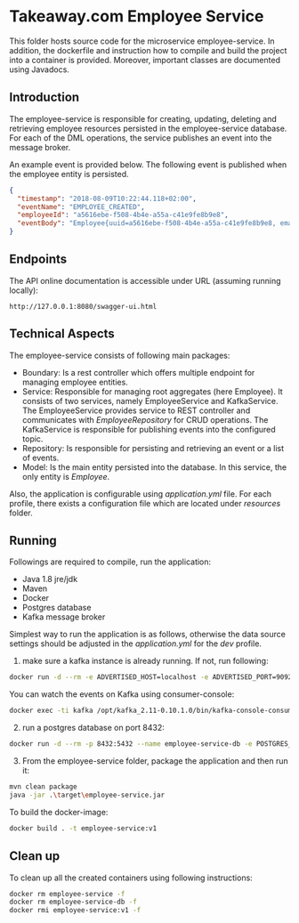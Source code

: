 # Takeaway.com  Employee Service
This folder hosts source code for the microservice employee-service. 
In addition, the dockerfile and instruction how to compile and build the project into a container is provided.
Moreover, important classes are documented using Javadocs. 

## Introduction
The employee-service is responsible for creating, updating, deleting and retrieving employee resources persisted in the employee-service database. For each of the DML operations, the service publishes an event into the message broker.

An example event is provided below. The following event is published when the employee entity is persisted.
```json
{
  "timestamp": "2018-08-09T10:22:44.118+02:00",
  "eventName": "EMPLOYEE_CREATED",
  "employeeId": "a5616ebe-f508-4b4e-a55a-c41e9fe8b9e8",
  "eventBody": "Employee{uuid=a5616ebe-f508-4b4e-a55a-c41e9fe8b9e8, email='reza@nirumand.com', fullName='Reza Nirumand', birthday='2018-08-09', hobbies=[Guitar, Piano]}"
}
```
## Endpoints
The API online documentation is accessible under URL (assuming running locally):  
```http request
http://127.0.0.1:8080/swagger-ui.html
```
## Technical Aspects

The employee-service consists of following main packages:  

- Boundary: Is a rest controller which offers multiple endpoint for managing employee entities.
- Service: Responsible for managing root aggregates (here Employee). It consists of two services, namely EmployeeService and KafkaService.   
The EmployeeService provides service to REST controller and communicates with *EmployeeRepository* for CRUD operations. The KafkaService is responsible for publishing events into the configured topic.
- Repository: Is responsible for persisting and retrieving an event or a list of events.
- Model: Is the main entity persisted into the database. In this service, the only entity is *Employee*.

Also, the application is configurable using *application.yml* file. For each profile, there exists a configuration file which are located under *resources* folder.

## Running
Followings are required to compile, run the application:

- Java 1.8 jre/jdk
- Maven
- Docker
- Postgres database
- Kafka message broker

Simplest way to run the application is as follows, otherwise the data source settings should be adjusted in the *application.yml* for the *dev* profile.

1) make sure a kafka instance is already running. If not, run following:  
```bash
docker run -d --rm -e ADVERTISED_HOST=localhost -e ADVERTISED_PORT=9092 --name kafka -p 2181:2181 -p 9092:9092 -p 8000:8000 spotify/kafka
```

You can watch the events on Kafka using consumer-console:
```bash
docker exec -ti kafka /opt/kafka_2.11-0.10.1.0/bin/kafka-console-consumer.sh –bootstrap-server localhost:9092 –topic codechallenge
```

2) run a postgres database on port 8432:
```bash
docker run -d --rm -p 8432:5432 --name employee-service-db -e POSTGRES_USER=employeeservice -e POSTGRES_PASSWORD=employeeservice postgres:alpine -d employeeservice
```

3) From the employee-service folder, package the application and then run it:
```bash
mvn clean package
java -jar .\target\employee-service.jar
```

To build the docker-image: 
```bash
docker build . -t employee-service:v1
```

## Clean up
To clean up all the created containers using following instructions:
```bash
docker rm employee-service -f
docker rm employee-service-db -f
docker rmi employee-service:v1 -f
```